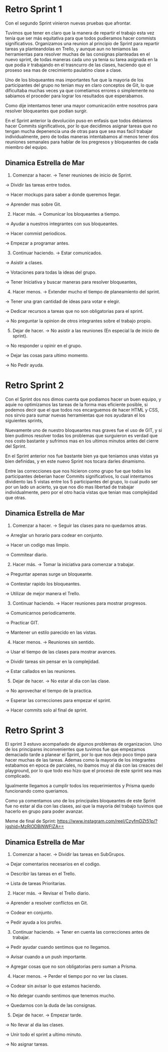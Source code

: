 # Retro Sprint 1 

Con el segundo Sprint vinieron nuevas pruebas que afrontar.

Tuvimos que tener en claro que la manera de repartir el trabajo esta vez tenia que ser más equitativa para que todos pudieramos hacer commists significativos. Organizamos una reunion al principio de Sprint para repartir tareas ya planteandolas en Trello, y aunque aun no teniamos las herramientas para resolver muchas de las consignas planteadas en el nuevo sprint, de todas maneras cada uno ya tenia su tarea asignada en la que podia ir trabajando en el trasncurro de las clases, haciendo que el proseso sea mas de crecimiento paulatino clase a clase.

Uno de los bloqueantes mas importantes fue que la mayoria de los participantes del grupo no tenian muy en claro conceptos de Git, lo que dificultaba muchas veces ya que cometiamos errores o simplemente no sabiamos el proceder para lograr los resultados que esperabamos.

Como dije intentamos tener una mayor comunicación entre nosotros para resolver bloqueantes que podian surgir.

En el Sprint anterior la devolución puso en enfasis que todos debiamos hacer Commits significativos, por lo que decidimos asignar tareas que no tengan mucha depenencia una de otras para que sea mas facil trabajar individualmente, pero de todas maneras intentabamos al menos tener dos reuniones semanales para hablar de los pregresos y bloqueantes de cada miembro del equipo.

## Dinamica Estrella de Mar

1. Comenzar a hacer.
-> Tener reuniones de inicio de Sprint.

-> Dividir las tareas entre todos.

-> Hacer mockups para saber a donde queremos llegar.

-> Aprender mas sobre Git.

2. Hacer más.
-> Comunicar los bloqueantes a tiempo.

-> Ayudar a nuestros integrantes con sus bloqueantes.

-> Hacer commist periodicos.

-> Empezar a programar antes.

3. Continuar haciendo.
-> Estar comunicados.

-> Asistir a clases.

-> Votaciones para todas la ideas del grupo.

-> Tener Iniciativa y buscar maneras para resolver bloqueantes,

4. Hacer menos.
-> Extender mucho el tiempo de planeamiento del sprint.

-> Tener una gran cantidad de ideas para votar e elegir.

-> Dedicar recursos a tareas que no son obligatorias para el sprint.

-> No preguntar la opinion de otros integrantes sobre el trabajo propio.

5. Dejar de hacer.
-> No asistir a las reuniones (En especial la de inicio de sprint).

-> No responder u opinir en el grupo.

-> Dejar las cosas para ultimo momento.

-> No Pedir ayuda.




# Retro Sprint 2

Con el Sprint dos nos dimos cuenta que podiamos hacer un buen equipo, y aquie no optimizamos las tareas de la forma mas eficiente posible, si podemos decir que el que todos nos encarguemos de hacer HTML y CSS, nos sirvio para sumar nuevas herramientas que nos ayudaran el los siguientes sprints,

Nuevamente uno de nuestro bloqueantes mas graves fue el uso de GIT, y si bien pudimos resolver todas los problemas que surguieron es verdad que nos costo bastante y sufrimos mas en los ultimos minutos antes del cierre del Sprint.

En el Sprint anterior nos fue bastante bien ya que teniamos unas vistas ya bien definidas, y en este nuevo Sprint nos tocara darles dinamismo. 

Entre las correcciones que nos hicieron como grupo fue que todos los participantes deberian hacer Commits significativos, lo cual intentamos dividiento las 5 vistas entre los 5 participantes del grupo, lo cual pudo ser por un lado un acierto, ya que nos dio mas libertad de trabajar individualmente, pero por el otro hacia vistas que tenian mas complejidad que otras.

## Dinamica Estrella de Mar

1. Comenzar a hacer.
-> Seguir las clases para no quedarnos atras.

-> Arreglar un horario para codear en conjunto.

-> Hacer un codigo mas limpio.

-> Commitear diario.

2. Hacer más.
-> Tomar la iniciativa para comenzar a trabajar.

-> Preguntar apenas surge un bloqueante.

-> Contestar rapido los bloqueantes.

-> Utilizar de mejor manera el Trello.

3. Continuar haciendo.
-> Hacer reuniones para mostrar progresos.

-> Comunicarnos periodicamente.

-> Practicar GIT.

-> Mantener un estilo parecido en las vistas.

4. Hacer menos.
-> Reuniones sin sentido.

-> Usar el tiempo de las clases para mostrar avances.

-> Dividir tareas sin pensar en la complejidad.

-> Estar callados en las reuniones.

5. Dejar de hacer.
-> No estar al dia con las clase.

-> No aprovechar el tiempo de la practica.

-> Esperar las correcciones para empezar el sprint.

-> Hacer commits solo al final de sprint.




# Retro Sprint 3

El sprint 3 estuvo acompañado de algunos problemas de organizacion. Uno de los principares inconvenientes que tuvimos fue que empezamos demaciado tarde a planear el Sprint, por lo que nos dejo poco timpo para hacer muchas de las tareas. Ademas como la mayoria de los integrantes estabamos en epoca de parciales, no ibamos muy al dia con las creaces del playground, por lo que todo eso hizo que el proceso de este sprint sea mas complicado.

Igualmente llegamos a cumplir todos los requerimientos y Prisma quedo funcionando como queriamos.

Como ya comentamos uno de los principales bloqueantes de este Sprint fue no estar al dia con las clases, asi que la mayoria del trabajo tuvimos que hacerlo en grupo para poder avanzar.

Meme de final de Sprint: https://www.instagram.com/reel/CzyfmDZt51p/?igshid=MzRlODBiNWFlZA==


## Dinamica Estrella de Mar

1. Comenzar a hacer.
-> Dividir las tareas en SubGrupos.

-> Dejar comentarios necesarios en el codigo.

-> Describir las tareas en el Trello.

-> Lista de tareas Prioritarias.

2. Hacer más.
-> Revisar el Trello diario.

-> Aprender a resolver conflictos en Git.

-> Codear en conjunto.

-> Pedir ayuda a los profes.

3. Continuar haciendo.
-> Tener en cuenta las correcciones antes de trabajar.

-> Pedir ayudar cuando sentimos que no llegamos.

-> Avisar cuando a un push importante.

-> Agregar cosas que no son obligatorias pero suman a Prisma.

4. Hacer menos.
-> Perder el tiempo por no ver las clases.

-> Codear sin avisar lo que estamos haciendo.

-> No delegar cuando sentimos que tenemos mucho.

-> Quedarnos con la duda de las consignas.

5. Dejar de hacer.
-> Empezar tarde.

-> No llevar al dia las clases.

-> Unir todo el sprint a ultimo minuto.

-> No asignar tareas.




